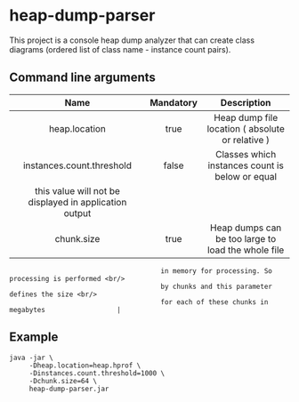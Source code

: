 heap-dump-parser
================

This project is a console heap dump analyzer that can create class diagrams 
(ordered list of class name - instance count pairs).

## Command line arguments

| Name                      | Mandatory | Description                                            |
| :---:                     | :---:     | :---:                                                  |
| heap.location             | true      | Heap dump file location ( absolute or relative )       |
| instances.count.threshold | false     | Classes which instances count is below or equal <br/>
                                          this value will not be displayed in application output |
| chunk.size                | true      | Heap dumps can be too large to load the whole file <br/>
                                          in memory for processing. So processing is performed <br/>
                                          by chunks and this parameter defines the size <br/>
                                          for each of these chunks in megabytes                  |

## Example

```
java -jar \
     -Dheap.location=heap.hprof \
     -Dinstances.count.threshold=1000 \
     -Dchunk.size=64 \
     heap-dump-parser.jar
```